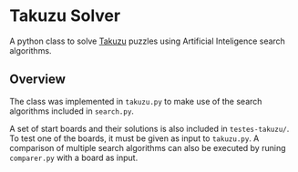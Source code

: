 # Takuzu Solver

A python class to solve [Takuzu](https://en.wikipedia.org/wiki/Takuzu) puzzles using Artificial Inteligence search algorithms.

## Overview

The class was implemented in `takuzu.py` to make use of the search algorithms included in `search.py`. 

A set of start boards and their solutions is also included in `testes-takuzu/`. To test one of the boards, it must be given as input to `takuzu.py`. A comparison of multiple search algorithms can also be executed by runing `comparer.py` with a board as input.
